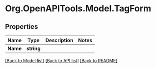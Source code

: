 # Org.OpenAPITools.Model.TagForm

## Properties

Name | Type | Description | Notes
------------ | ------------- | ------------- | -------------
**Name** | **string** |  | 

[[Back to Model list]](../../README.md#documentation-for-models) [[Back to API list]](../../README.md#documentation-for-api-endpoints) [[Back to README]](../../README.md)

